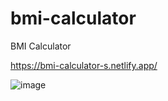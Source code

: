 # bmi-calculator
BMI Calculator

https://bmi-calculator-s.netlify.app/


![image](https://user-images.githubusercontent.com/61316762/191570944-90300c92-6638-452b-ae40-dd38bd1f69f1.png)
